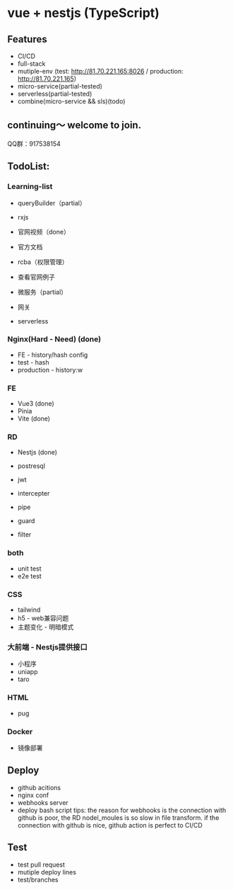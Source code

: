<!--
 * @Author: your name
 * @Date: 2022-04-05 16:02:11
 * @LastEditTime: 2022-04-06 16:38:04
 * @LastEditors: Please set LastEditors
 * @Description: 打开koroFileHeader查看配置 进行设置: https://github.com/OBKoro1/koro1FileHeader/wiki/%E9%85%8D%E7%BD%AE
 * @FilePath: /vue-nestjs-ci-cd/README.md
-->
# vue + nestjs (TypeScript)

## Features
- CI/CD
- full-stack
- mutiple-env (test: http://81.70.221.165:8026 / production: http://81.70.221.165) 
- micro-service(partial-tested)
- serverless(partial-tested)
- combine(micro-service && sls)(todo)

## continuing～ welcome to join.
  QQ群：917538154

## TodoList:
### Learning-list
- queryBuilder（partial）
- rxjs

- 官网视频（done）
- 官方文档
- rcba（权限管理）
- 查看官网例子
- 微服务（partial）
- 网关
- serverless

### Nginx(Hard - Need) (done)
  - FE - history/hash config
  - test - hash
  - production - history:w

### FE
  - Vue3 (done)
  - Pinia
  - Vite (done)

### RD
  - Nestjs (done)
  - postresql
  - jwt

  - intercepter
  - pipe
  - guard
  - filter

### both
- unit test
- e2e test

### CSS
  - tailwind
  - h5 - web兼容问题
  - 主题变化 - 明暗模式

### 大前端 - Nestjs提供接口
  - 小程序
  - uniapp
  - taro

### HTML
  - pug

### Docker
  - 镜像部署

## Deploy
  - github acitions
  - nginx conf
  - webhooks server
  - deploy bash script
  tips: the reason for webhooks is the connection with github is poor, the RD nodel_moules is so slow in file transform. if the connection with github is nice, github action is perfect to CI/CD

## Test
  - test pull request
  - mutiple deploy lines
  - test/branches
